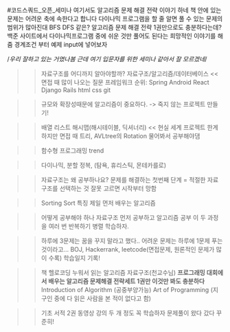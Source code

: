 #코드스쿼드_오픈_세미나
여기서도 알고리즘 문제 해결 전략 이야기 하네
책 안에 있는 문제는 어려운 축에 속한다고 합니다
다이나믹 프로그램을 할 줄 알면 풀 수 있는 문제의 범위가 많아진대
BFS DFS 같은?
알고리즘 문제 해결 전략 1권만으로도 충분하다는데?
백준 사이트에서 다이나믹프로그램 중에 쉬운 것만 풀어도 된다는 희망적인 이야기를 해줌
경계조건 부터 예제 input에 넣어보자

/*우리 잘하고 있는 거였나봄 근데 여기 입문자를 위한 세미나 같아서
  잘 모르겠네*/

>>자료구조를 어디까지 알아야할까?
자료구조/알고리즘/데이터베이스 <<면접 때 많이 나오는 질문
프레임워크 순위: Spring Android React Django Rails html css git

>>규모와 확장성때문에 알고리즘이 중요하다.
-> 죽지 않는 프로젝트 만들기!

>>배열 리스트 해시맵(해시테이블, 딕셔너리) << 현실 세계 프로젝트 한계
하지만 면접 때 트리, AVLtree의 Rotation 물어봐서 공부해야댐

>>함수형 프로그래밍 trend

>>다이나믹, 분할 정복, (탐욕, 휴리스틱, 몬테카를로)

>>자료구조는 왜 공부하나요?
문제를 해결하는 첫번째 단계 = 적절한 자료구조를 선택하는 것
잘못 고르면 시작부터 망함

>>Sorting
Sort 특징 제일 먼저 배우는 알고리즘

>>어떻게 공부해야 하나
자료구조 먼저 공부하고 알고리즘 공부
이 두 과정을 여러 번 반복하기
병렬 학습하자.

>>하루에 3문제는 꿈을 꾸지 말라고 했다..
어려운 문제는 하루에 1문제 푸는 것이라고...
BOJ, Hackerrank, leetcode(면접문제, 원론적인 문제가 많이 수록)
학습일지 기록!

>>책
헬로코딩
누워서 읽는 알고리즘
자료구조(천교수님)
**프로그래밍 대회에서 배우는 알고리즘 문제해결 전략세트 1권만 이것만 봐도 충분하다**
Introduction of Algorithm (공중부양가능)
Art of Programming (지구인 중에 다 읽은 사람을 본 적이 없다고 함)

>> 기초 서적 2권 동영상 강의 두 개 정도 꼭 학습하자
>> 문제풀이 왔다 갔다 꾸준히!
